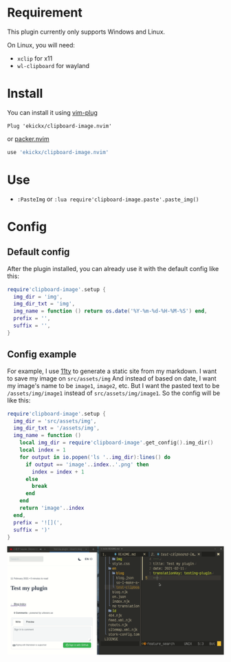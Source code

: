 # Requirement

This plugin currently only supports Windows and Linux.

On Linux, you will need:

- `xclip` for x11
- `wl-clipboard` for wayland

# Install

You can install it using [vim-plug](https://github.com/junegunn/vim-plug)

```vim
Plug 'ekickx/clipboard-image.nvim'
```

or [packer.nvim](https://github.com/wbthomason/packer.nvim)

```lua
use 'ekickx/clipboard-image.nvim'
```

# Use

- `:PasteImg` or `:lua require'clipboard-image.paste'.paste_img()`

# Config

## Default config

After the plugin installed, you can already use it with the default config like this:

```lua
require'clipboard-image'.setup {
  img_dir = 'img',
  img_dir_txt = 'img',
  img_name = function () return os.date('%Y-%m-%d-%H-%M-%S') end,
  prefix = '',
  suffix = '',
}
```

## Config example

For example, I use [11ty](https://www.11ty.dev/) to generate a static site from my markdown. I want to save my image on `src/assets/img` And instead of based on date, I want my image's name to be `image1`, `image2`, etc. But I want the pasted text to be `/assets/img/image1` instead of `src/assets/img/image1`. So the config will be like this:

```lua
require'clipboard-image'.setup {
  img_dir = 'src/assets/img',
  img_dir_txt = '/assets/img',
  img_name = function ()
    local img_dir = require'clipboard-image'.get_config().img_dir()
    local index = 1
    for output in io.popen('ls '..img_dir):lines() do
      if output == 'image'..index..'.png' then
        index = index + 1
      else
        break
      end
    end
    return 'image'..index
  end,
  prefix = '![](',
  suffix = ')'
}
```

![](img/Peek_2021-01-20_14-59.gif)
